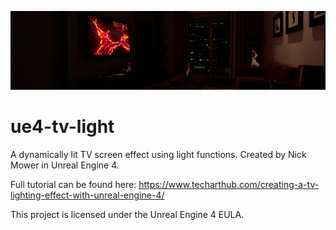 ![](tv-light-banner.jpg)
# ue4-tv-light
A dynamically lit TV screen effect using light functions. Created by Nick Mower in Unreal Engine 4.

Full tutorial can be found here: https://www.techarthub.com/creating-a-tv-lighting-effect-with-unreal-engine-4/

This project is licensed under the Unreal Engine 4 EULA.